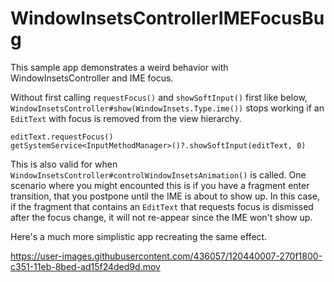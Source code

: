 # WindowInsetsControllerIMEFocusBug
This sample app demonstrates a weird behavior with WindowInsetsController and IME focus.

Without first calling `requestFocus()` and `showSoftInput()` first like below, `WindowInsetsController#show(WindowInsets.Type.ime())` stops working if an `EditText` with focus is removed from the view hierarchy.

```
editText.requestFocus()
getSystemService<InputMethodManager>()?.showSoftInput(editText, 0)
```

This is also valid for when `WindowInsetsController#controlWindowInsetsAnimation()` is called. One scenario where you might encounted this is if you have a fragment enter transition, that you postpone until the IME is about to show up. In this case, if the fragment that contains an `EditText` that requests focus is dismissed after the focus change, it will not re-appear since the IME won't show up. 

Here's a much more simplistic app recreating the same effect.


https://user-images.githubusercontent.com/436057/120440007-270f1800-c351-11eb-8bed-ad15f24ded9d.mov

